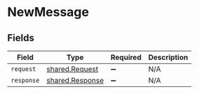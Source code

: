 # NewMessage


## Fields

| Field                                              | Type                                               | Required                                           | Description                                        |
| -------------------------------------------------- | -------------------------------------------------- | -------------------------------------------------- | -------------------------------------------------- |
| `request`                                          | [shared.Request](../../models/shared/request.md)   | :heavy_minus_sign:                                 | N/A                                                |
| `response`                                         | [shared.Response](../../models/shared/response.md) | :heavy_minus_sign:                                 | N/A                                                |